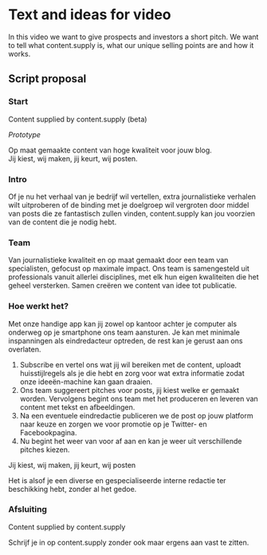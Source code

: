 # Text and ideas for video
In this video we want to give prospects and investors a short pitch. We want to tell what content.supply is, what our unique selling points are and how it works. 

## Script proposal

### Start
Content supplied by content.supply (beta)

*Prototype*

Op maat gemaakte content van hoge kwaliteit voor jouw blog.   
Jij kiest, wij maken, jij keurt, wij posten.

### Intro
Of je nu het verhaal van je bedrijf wil vertellen, extra journalistieke verhalen wilt uitproberen of de binding met je doelgroep wil vergroten door middel van posts die ze fantastisch zullen vinden, content.supply kan jou voorzien van de content die je nodig hebt.

### Team
Van journalistieke kwaliteit en op maat gemaakt door een team van specialisten, gefocust op maximale impact. Ons team is samengesteld uit professionals vanuit allerlei disciplines, met elk hun eigen kwaliteiten die het geheel versterken. Samen creëren we content van idee tot publicatie. 

### Hoe werkt het?
Met onze handige app kan jij zowel op kantoor achter je computer als onderweg op je smartphone ons team aansturen. Je kan met minimale inspanningen als eindredacteur optreden, de rest kan je gerust aan ons overlaten.

1. Subscribe en vertel ons wat jij wil bereiken met de content, uploadt huisstijlregels als je die hebt en zorg voor wat extra informatie zodat onze ideeën-machine kan gaan draaien.
2. Ons team suggereert pitches voor posts, jij kiest welke er gemaakt worden. Vervolgens begint ons team met het produceren en leveren van content met tekst en afbeeldingen. 
3. Na een eventuele eindredactie publiceren we de post op jouw platform naar keuze en zorgen we voor promotie op je Twitter- en Facebookpagina.
4. Nu begint het weer van voor af aan en kan je weer uit verschillende pitches kiezen.

Jij kiest, wij maken, jij keurt, wij posten

Het is alsof je een diverse en gespecialiseerde interne redactie ter beschikking hebt, zonder al het gedoe.

### Afsluiting
Content supplied by content.supply

Schrijf je in op content.supply zonder ook maar ergens aan vast te zitten.  
